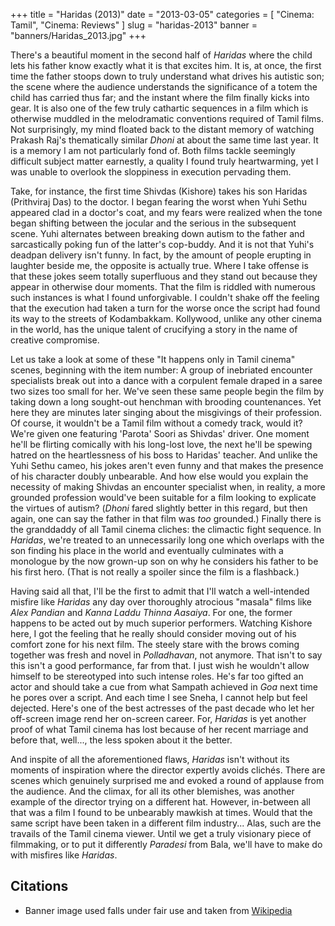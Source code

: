 +++
title = "Haridas (2013)"
date = "2013-03-05"
categories = [
  "Cinema: Tamil",
  "Cinema: Reviews"
]
slug = "haridas-2013"
banner = "banners/Haridas_2013.jpg"
+++

There's a beautiful moment in the second half of _Haridas_ where the child lets his father know exactly what it is that excites him. It is, at once, the first time the father stoops down to truly understand what drives his autistic son; the scene where the audience understands the significance of a totem the child has carried thus far; and the instant where the film finally kicks into gear. It is also one of the few truly cathartic sequences in a film which is otherwise muddled in the melodramatic conventions required of Tamil films. Not surprisingly, my mind floated back to the distant memory of watching Prakash Raj's thematically similar _Dhoni_ at about the same time last year. It is a memory I am not particularly fond of. Both films tackle seemingly difficult subject matter earnestly, a quality I found truly heartwarming, yet I was unable to overlook the sloppiness in execution pervading them.

Take, for instance, the first time Shivdas (Kishore) takes his son Haridas (Prithviraj Das) to the doctor. I began fearing the worst when Yuhi Sethu appeared clad in a doctor's coat, and my fears were realized when the tone began shifting between the jocular and the serious in the subsequent scene. Yuhi alternates between breaking down autism to the father and sarcastically poking fun of the latter's cop-buddy. And it is not that Yuhi's deadpan delivery isn't funny. In fact, by the amount of people erupting in laughter beside me, the opposite is actually true. Where I take offense is that these jokes seem totally superfluous and they stand out because they appear in otherwise dour moments. That the film is riddled with numerous such instances is what I found unforgivable. I couldn't shake off the feeling that the execution had taken a turn for the worse once the script had found its way to the streets of Kodambakkam. Kollywood, unlike any other cinema in the world, has the unique talent of crucifying a story in the name of creative compromise.

Let us take a look at some of these "It happens only in Tamil cinema" scenes, beginning with the item number: A group of inebriated encounter specialists break out into a dance with a corpulent female draped in a saree two sizes too small for her. We've seen these same people begin the film by taking down a long sought-out henchman with brooding countenances. Yet here they are minutes later singing about the misgivings of their profession. Of course, it wouldn't be a Tamil film without a comedy track, would it? We're given one featuring 'Parota' Soori as Shivdas' driver. One moment he'll be flirting comically with his long-lost love, the next he'll be spewing hatred on the heartlessness of his boss to Haridas' teacher. And unlike the Yuhi Sethu cameo, his jokes aren't even funny and that makes the presence of his character doubly unbearable. And how else would you explain the necessity of making Shivdas an encounter specialist when, in reality, a more grounded profession would've been suitable for a film looking to explicate the virtues of autism? (_Dhoni_ fared slightly better in this regard, but then again, one can say the father in that film was _too_ grounded.) Finally there is the granddaddy of all Tamil cinema cliches: the climactic fight sequence. In _Haridas_, we're treated to an unnecessarily long one which overlaps with the son finding his place in the world and eventually culminates with a monologue by the now grown-up son on why he considers his father to be his first hero. (That is not really a spoiler since the film is a flashback.)

Having said all that, I'll be the first to admit that I'll watch a well-intended misfire like _Haridas_ any day over thoroughly atrocious "masala" films like _Alex Pandian_ and _Kanna Laddu Thinna Aasaiya_. For one, the former happens to be acted out by much superior performers. Watching Kishore here, I got the feeling that he really should consider moving out of his comfort zone for his next film. The steely stare with the brows coming together was fresh and novel in _Polladhavan_, not anymore. That isn't to say this isn't a good performance, far from that. I just wish he wouldn't allow himself to be stereotyped into such intense roles. He's far too gifted an actor and should take a cue from what Sampath achieved in _Goa_ next time he pores over a script. And each time I see Sneha, I cannot help but feel dejected. Here's one of the best actresses of the past decade who let her off-screen image rend her on-screen career. For, _Haridas_ is yet another proof of what Tamil cinema has lost because of her recent marriage and before that, well..., the less spoken about it the better.

And inspite of all the aforementioned flaws, _Haridas_ isn't without its moments of inspiration where the director expertly avoids clichés. There are scenes which genuinely surprised me and evoked a round of applause from the audience. And the climax, for all its other blemishes, was another example of the director trying on a different hat. However, in-between all that was a film I found to be unbearably mawkish at times. Would that the same script have been taken in a different film industry... Alas, such are the travails of the Tamil cinema viewer. Until we get a truly visionary piece of filmmaking, or to put it differently _Paradesi_ from Bala, we'll have to make do with misfires like _Haridas_.

Citations
---------
- Banner image used falls under fair use and taken from [Wikipedia](https://upload.wikimedia.org/wikipedia/en/0/0e/Haridas_2013.jpg)
